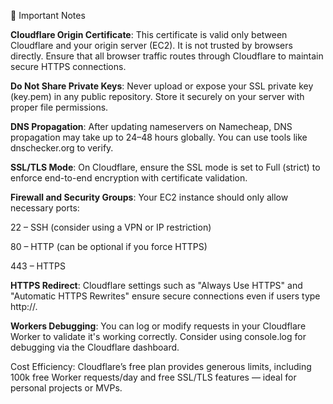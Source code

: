 📌 Important Notes

**Cloudflare Origin Certificate**: This certificate is valid only between Cloudflare and your origin server (EC2). It is not trusted by browsers directly. Ensure that all browser traffic routes through Cloudflare to maintain secure HTTPS connections.

**Do Not Share Private Keys**: Never upload or expose your SSL private key (key.pem) in any public repository. Store it securely on your server with proper file permissions.

**DNS Propagation**: After updating nameservers on Namecheap, DNS propagation may take up to 24–48 hours globally. You can use tools like dnschecker.org to verify.

**SSL/TLS Mode**: On Cloudflare, ensure the SSL mode is set to Full (strict) to enforce end-to-end encryption with certificate validation.

**Firewall and Security Groups**: Your EC2 instance should only allow necessary ports:

22 – SSH (consider using a VPN or IP restriction)

80 – HTTP (can be optional if you force HTTPS)

443 – HTTPS

**HTTPS Redirect**: Cloudflare settings such as "Always Use HTTPS" and "Automatic HTTPS Rewrites" ensure secure connections even if users type http://.

**Workers Debugging**: You can log or modify requests in your Cloudflare Worker to validate it's working correctly. Consider using console.log for debugging via the Cloudflare dashboard.

Cost Efficiency: Cloudflare’s free plan provides generous limits, including 100k free Worker requests/day and free SSL/TLS features — ideal for personal projects or MVPs.
